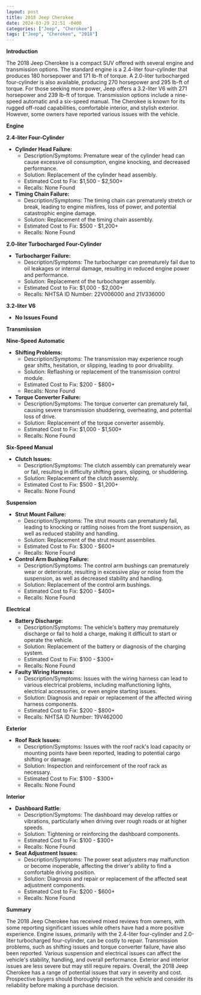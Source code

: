 ```yaml
---
layout: post
title: 2018 Jeep Cherokee
date: 2024-03-29 22:51 -0400
categories: ["Jeep", "Cherokee"]
tags: ["Jeep", "Cherokee", "2018"]
---
```

**Introduction**

The 2018 Jeep Cherokee is a compact SUV offered with several engine and transmission options. The standard engine is a 2.4-liter four-cylinder that produces 180 horsepower and 171 lb-ft of torque. A 2.0-liter turbocharged four-cylinder is also available, producing 270 horsepower and 295 lb-ft of torque. For those seeking more power, Jeep offers a 3.2-liter V6 with 271 horsepower and 239 lb-ft of torque. Transmission options include a nine-speed automatic and a six-speed manual. The Cherokee is known for its rugged off-road capabilities, comfortable interior, and stylish exterior. However, some owners have reported various issues with the vehicle.

**Engine**

**2.4-liter Four-Cylinder**
* **Cylinder Head Failure:**
    * Description/Symptoms: Premature wear of the cylinder head can cause excessive oil consumption, engine knocking, and decreased performance.
    * Solution: Replacement of the cylinder head assembly.
    * Estimated Cost to Fix: $1,500 - $2,500+
    * Recalls: None Found
* **Timing Chain Failure:**
    * Description/Symptoms: The timing chain can prematurely stretch or break, leading to engine misfires, loss of power, and potential catastrophic engine damage.
    * Solution: Replacement of the timing chain assembly.
    * Estimated Cost to Fix: $500 - $1,200+
    * Recalls: None Found

**2.0-liter Turbocharged Four-Cylinder**
* **Turbocharger Failure:**
    * Description/Symptoms: The turbocharger can prematurely fail due to oil leakages or internal damage, resulting in reduced engine power and performance.
    * Solution: Replacement of the turbocharger assembly.
    * Estimated Cost to Fix: $1,000 - $2,000+
    * Recalls: NHTSA ID Number: 22V006000 and 21V336000

**3.2-liter V6**
* **No Issues Found**

**Transmission**

**Nine-Speed Automatic**
* **Shifting Problems:**
    * Description/Symptoms: The transmission may experience rough gear shifts, hesitation, or slipping, leading to poor drivability.
    * Solution: Reflashing or replacement of the transmission control module.
    * Estimated Cost to Fix: $200 - $800+
    * Recalls: None Found
* **Torque Converter Failure:**
    * Description/Symptoms: The torque converter can prematurely fail, causing severe transmission shuddering, overheating, and potential loss of drive.
    * Solution: Replacement of the torque converter assembly.
    * Estimated Cost to Fix: $1,000 - $1,500+
    * Recalls: None Found

**Six-Speed Manual**
* **Clutch Issues:**
    * Description/Symptoms: The clutch assembly can prematurely wear or fail, resulting in difficulty shifting gears, slipping, or shuddering.
    * Solution: Replacement of the clutch assembly.
    * Estimated Cost to Fix: $500 - $1,200+
    * Recalls: None Found

**Suspension**
* **Strut Mount Failure:**
    * Description/Symptoms: The strut mounts can prematurely fail, leading to knocking or rattling noises from the front suspension, as well as reduced stability and handling.
    * Solution: Replacement of the strut mount assemblies.
    * Estimated Cost to Fix: $300 - $600+
    * Recalls: None Found
* **Control Arm Bushing Failure:**
    * Description/Symptoms: The control arm bushings can prematurely wear or deteriorate, resulting in excessive play or noise from the suspension, as well as decreased stability and handling.
    * Solution: Replacement of the control arm bushings.
    * Estimated Cost to Fix: $200 - $400+
    * Recalls: None Found

**Electrical**
* **Battery Discharge:**
    * Description/Symptoms: The vehicle's battery may prematurely discharge or fail to hold a charge, making it difficult to start or operate the vehicle.
    * Solution: Replacement of the battery or diagnosis of the charging system.
    * Estimated Cost to Fix: $100 - $300+
    * Recalls: None Found
* **Faulty Wiring Harness:**
    * Description/Symptoms: Issues with the wiring harness can lead to various electrical problems, including malfunctioning lights, electrical accessories, or even engine starting issues.
    * Solution: Diagnosis and repair or replacement of the affected wiring harness components.
    * Estimated Cost to Fix: $200 - $800+
    * Recalls: NHTSA ID Number: 19V462000

**Exterior**

* **Roof Rack Issues:**
    * Description/Symptoms: Issues with the roof rack's load capacity or mounting points have been reported, leading to potential cargo shifting or damage.
    * Solution: Inspection and reinforcement of the roof rack as necessary.
    * Estimated Cost to Fix: $100 - $300+
    * Recalls: None Found

**Interior**

* **Dashboard Rattle:**
    * Description/Symptoms: The dashboard may develop rattles or vibrations, particularly when driving over rough roads or at higher speeds.
    * Solution: Tightening or reinforcing the dashboard components.
    * Estimated Cost to Fix: $100 - $300+
    * Recalls: None Found
* **Seat Adjustment Issues:**
    * Description/Symptoms: The power seat adjusters may malfunction or become inoperable, affecting the driver's ability to find a comfortable driving position.
    * Solution: Diagnosis and repair or replacement of the affected seat adjustment components.
    * Estimated Cost to Fix: $200 - $600+
    * Recalls: None Found

**Summary**

The 2018 Jeep Cherokee has received mixed reviews from owners, with some reporting significant issues while others have had a more positive experience. Engine issues, primarily with the 2.4-liter four-cylinder and 2.0-liter turbocharged four-cylinder, can be costly to repair. Transmission problems, such as shifting issues and torque converter failure, have also been reported. Various suspension and electrical issues can affect the vehicle's stability, handling, and overall performance. Exterior and interior issues are less severe but may still require repairs. Overall, the 2018 Jeep Cherokee has a range of potential issues that vary in severity and cost. Prospective buyers should thoroughly research the vehicle and consider its reliability before making a purchase decision.
